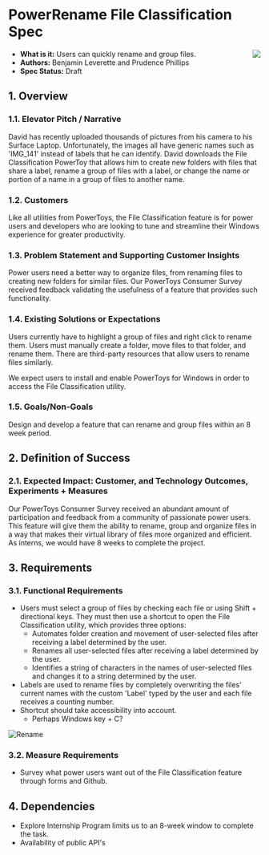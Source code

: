 # PowerRename File Classification Spec

<img align="right" src="./images/Logo.png" />

- **What is it:** Users can quickly rename and group files.
- **Authors:** Benjamin Leverette and Prudence Phillips
- **Spec Status:** Draft

## 1. Overview

### 1.1. Elevator Pitch / Narrative

David has recently uploaded thousands of pictures from his camera to his Surface Laptop.  Unfortunately, the images all have generic names such as 'IMG_141' instead of labels that he can identify.  David downloads the File Classification PowerToy that allows him to create new folders with files that share a label, rename a group of files with a label, or change the name or portion of a name in a group of files to another name.

### 1.2. Customers

Like all utilities from PowerToys, the File Classification feature is for power users and developers who are looking to tune and streamline their Windows experience for greater productivity.
  
### 1.3. Problem Statement and Supporting Customer Insights

Power users need a better way to organize files, from renaming files to creating new folders for similar files.  Our PowerToys Consumer Survey received feedback validating the usefulness of a feature that provides such functionality.

### 1.4. Existing Solutions or Expectations

Users currently have to highlight a group of files and right click to rename them.  Users must manually create a folder, move files to that folder, and rename them.  There are third-party resources that allow users to rename files similarly.

We expect users to install and enable PowerToys for Windows in order to access the File Classification utility.

### 1.5. Goals/Non-Goals

Design and develop a feature that can rename and group files within an 8 week period.

## 2. Definition of Success

### 2.1. Expected Impact: Customer, and Technology Outcomes, Experiments + Measures

Our PowerToys Consumer Survey received an abundant amount of participation and feedback from a community of passionate power users.  This feature will give them the ability to rename, group and organize files in a way that makes their virtual library of files more organized and efficient.  As interns, we would have 8 weeks to complete the project.

## 3. Requirements

### 3.1. Functional Requirements

- Users must select a group of files by checking each file or using Shift + directional keys.  They must then use a shortcut to open the File Classification utility, which provides three options:
  - Automates folder creation and movement of user-selected files after receiving a label determined by the user.
  - Renames all user-selected files after receiving a label determined by the user.
  - Identifies a string of characters in the names of user-selected files and changes it to a string determined by the user.
- Labels are used to rename files by completely overwriting the files' current names with the custom 'Label' typed by the user and each file receives a counting number.
- Shortcut should take accessibility into account.
  - Perhaps Windows key + C?

![Rename](./images/specs/rename/File%20Classification%20Design%20Blurred.png "Rename")

### 3.2. Measure Requirements

- Survey what power users want out of the File Classification feature through forms and Github.

## 4. Dependencies

- Explore Internship Program limits us to an 8-week window to complete the task.
- Availability of public API's